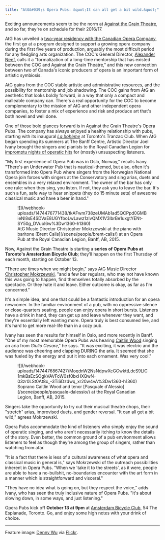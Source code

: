 ```yaml
---
title: "AtG&#039;s Opera Pubs: &quot;It can all get a bit wild.&quot;"
---
```


Exciting announcements seem to be the norm at [Against the Grain Theatre](/scene/companies/against-the-grain-theatre/), and so far, they're on schedule for their 2016/17. 

AtG has unveiled a [two-year residency with the Canadian Opera Company](http://againstthegraintheatre.com/season-announcement-2016-2017/), the first go at a program designed to support a growing opera company during the first five years of production, arguably the most difficult period for any fledgling arts organization. The COC's General Director, [Alexander Neef](/alexander-neef-listening-to-music/), calls it a "formalization of a long-time mentorship that has existed between the COC and Against the Grain Theatre," and this new connection between two of Canada's iconic producers of opera is an important form of artistic symbiosis. 

AtG gains from the COC stable artistic and administrative resources, and the possibility for mentorship and job shadowing. The COC gains from AtG an aesthetic that looks boldly forward, in a way that only a compact and malleable company can. There's a real opportunity for the COC to become complementary to the mission of AtG and other independent opera companies, to foster a mix of experience and risk and produce art that's both novel and well done.

One of those bold glances forward is in Against the Grain Theatre's Opera Pubs. The company has always enjoyed a healthy relationship with pubs, starting with its inaugural [*La bohème*](http://againstthegraintheatre.com/la-boheme/) at Toronto's Tranzac Club. When AtG began spending its summers at The Banff Centre, Artistic Director Joel Ivany brought the singers and pianists to the Royal Canadian Legion for [impromptu nights of operatic hits](/opera-karaoke-night-2015/) for (mostly) unsuspecting listeners.

"My first experience of Opera Pub was in Oslo, Norway," recalls Ivany. "There's an Underwater Pub that is nautical-themed, but also, often it's transformed into Opera Pub where singers from the Norwegian National Opera join forces with singers at the Conservatory and sing arias, duets and ensembles in a very relaxed environment. The owner of the bar has only one rule: when they sing, you listen. If not, they ask you to leave the bar. It's such a fun, safe way to hear snippets (they do 15 minute sets) of awesome classical music and have a beer in hand."

<figure data-type="image">
![](/webhook-uploads/1474476771438/tkAFwm738zeUMAb1ad5QCPpd0GMBieNl8sE4SDVaE8UGYfboLwLawz1zIvQMX1V3IbrBe1uxgtYENt-SY50g_DVuoI6w%3Dw1360-h1360)<figcaption>AtG Music Director Christopher Mokrzewski at the piano with baritone [Brent Calis](/scene/people/brent-calis/) at an Opera Pub at the Royal Canadian Legion, Banff, AB, 2015.</figcaption>
</figure>

Now, Against the Grain Theatre is starting a **series of Opera Pubs at Toronto's Amsterdam Bicycle Club**; they'll happen on the first Thursday of each month, starting on October 13.

"There are times when we might begin," says AtG Music Director [Christopher Mokrzewski](/scene/people/christopher-mokrzewski/), "and a few bar regulars, who may not have known this was going to happen, find themselves totally absorbed by the spectacle. Or they hate it and leave. Either outcome is okay, as far as I'm concerned."

It's a simple idea, and one that could be a fantastic introduction for an opera newcomer. In the familiar environment of a pub, with no oppressive silence or close-quarters seating, people can enjoy opera in short bursts. Listeners have a drink in hand, they can get up and leave whenever they want, and they're essentially left wanting more. Opera truly is best consumed live, and it's hard to get more real-life than in a cozy pub.

Ivany has seen the results for himself in Oslo, and more recently in Banff. "One of my most memorable Opera Pubs was hearing [Caitlin Wood](/scene/people/caitlin-wood/) singing an aria from *Giulio Cesare*," he says. "It was exciting, it was electric and the audience was cheering and clapping DURING the aria. It seemed that she was fueled by the energy and put it into each ornament. Was very cool."

<figure data-type="image">
![](/webhook-uploads/1474476867427/MoqdnW2NsNdpwXcGCwkttLdcS9LlC1mkBsEcSOgkVAVFoW0sf0bxHXQwN-03zr0LSt0At8x_-3TiSDzdwq_xr20w4vA%3Dw1360-h1360)<figcaption>Soprano Caitlin Wood and tenor [Pasquale d'Alessio](/scene/people/pasquale-dalessio/) at the Royal Canadian Legion, Banff, AB, 2015.</figcaption>
</figure>

Singers take the opportunity to try out their musical theatre chops, their "stretch" arias, improvised duets, and gender reversal. "It can all get a bit wild," agrees Mokrzewski.

Opera Pubs accommodate the kind of listeners who simply enjoy the sound of operatic singing, and who aren't necessarily itching to know the details of the story. Even better, the common ground of a pub environment allows listeners to feel as though they're among the group of singers, rather than watching from afar.

"It is a fact that there is less of a cultural awareness of what opera and classical music in general is," says Mokrzewski of the outreach possibilities inherent in Opera Pubs. "When we 'take it to the streets', as it were, people are able to have a no-bullshit, no-boundaries encounter with the art form in a manner which is straightforward and visceral."

"They have no idea what is going on, but they respect the voice," adds Ivany, who has seen the truly inclusive nature of Opera Pubs. "It's about slowing down, in some ways, and just listening."

Opera Pubs kick off **October 13 at 9pm** at [Amsterdam Bicycle Club](http://www.abclub.ca/), 54 The Esplanade, Toronto. Go, and enjoy some high notes with your drink of choice. 

***
Feature image: [Denny Wu](https://www.flickr.com/photos/126610523@N04/16251352250/in/photolist-qL5qQs-pwMoUP-9dEabt-6HQqcG-egf1nw-4mWw9Z-oVFJyc-9vBq3d-5qZrBN-pwMs4p-q9EZVE-a4ffYs-qKj2uC-6bCj8y-8MnjDc-pfh6qD-qbTUi5-qLFCFy-5mLwVt-infzz9-8AgcPf-6RwrDs-5RqSCx-4VWFFL-6spaDo-91pQUG-2YiEVD-dbnUZy-74NmNc-6TxLDW-S8DyU-9qvCSa-5uHqe1-7XXLUG-qWbnJN-7emecz-7kcdjT-pfhNko-n7gWvJ-nkU5HL-pfi9YM-oQBxR2-dSmWXE-94JiFu-byynuG-fPUARH-smm36-E3Hyyv-6rQW4j-nFwv1Z) via [Flickr](https://creativecommons.org/licenses/by-nc-sa/2.0/).

